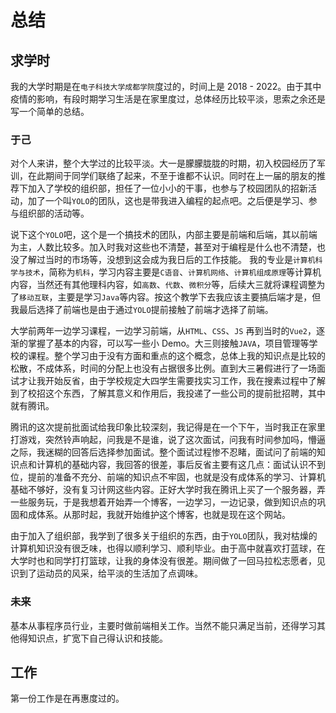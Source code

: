# 总结

## 求学时

我的大学时期是在`电子科技大学成都学院`度过的，时间上是 2018 - 2022。由于其中疫情的影响，有段时期学习生活是在家里度过，总体经历比较平淡，思索之余还是写一个简单的总结。

### 于己

对个人来讲，整个大学过的比较平淡。大一是朦朦胧胧的时期，初入校园经历了军训，在此期间于同学们联络了起来，不至于谁都不认识。同时在上一届的朋友的推荐下加入了学校的组织部，担任了一位小小的干事，也参与了校园团队的招新活动，加了一个叫`YOLO`的团队，这也是带我进入编程的起点吧。之后便是学习、参与组织部的活动等。

说下这个`YOLO`吧，这个是一个搞技术的团队，内部主要是前端和后端，其以前端为主，人数比较多。加入时我对这些也不清楚，甚至对于编程是什么也不清楚，也没了解过当时的市场等，没想到这会成为我日后的工作技能。
我的专业是`计算机科学与技术`，简称为`机科`，学习内容主要是`C语音`、`计算机网络`、`计算机组成原理`等计算机内容，当然还有其他理科内容，如`高数`、`代数`、`微积分`等，后续大三就将课程调整为了`移动互联`，主要是学习`Java`等内容。按这个教学下去我应该主要搞后端才是，但我最后选择了前端也是由于通过`YOLO`提前接触了前端才选择了前端。

大学前两年一边学习课程，一边学习前端，从`HTML`、`CSS`、`JS` 再到当时的`Vue2`，逐渐的掌握了基本的内容，可以写一些小 Demo。大三则接触`JAVA`，项目管理等学校的课程。整个学习由于没有方面和重点的这个概念，总体上我的知识点是比较的松散，不成体系，时间的分配上也没有占据很多比例。直到大三暑假进行了一场面试才让我开始反省，由于学校规定大四学生需要找实习工作，我在搜素过程中了解到了校招这个东西，了解其意义和作用后，我投递了一些公司的提前批招聘，其中就有腾讯。

腾讯的这次提前批面试给我印象比较深刻，我记得是在一个下午，当时我正在家里打游戏，突然铃声响起，问我是不是谁，说了这次面试，问我有时间参加吗，懵逼之际，我迷糊的回答后选择参加面试。整个面试过程惨不忍睹，面试问了前端的知识点和计算机的基础内容，我回答的很差，事后反省主要有这几点：面试认识不到位，提前的准备不充分、前端的知识点不牢固，也就是没有成体系的学习、计算机基础不够好，没有复习计网这些内容。正好大学时我在腾讯上买了一个服务器，弄一些服务玩，于是我想着开始弄一个博客，一边学习，一边记录，做到知识点的巩固和成体系。从那时起，我就开始维护这个博客，也就是现在这个网站。

由于加入了组织部，我学到了很多关于组织的东西，由于`YOLO`团队，我对枯燥的计算机知识没有很乏味，也得以顺利学习、顺利毕业。由于高中就喜欢打蓝球，在大学时也和同学打打篮球，让我的身体没有很差。期间做了一回马拉松志愿者，见识到了运动员的风采，给平淡的生活加了点调味。

### 未来

基本从事程序员行业，主要时做前端相关工作。当然不能只满足当前，还得学习其他得知识点，扩宽下自己得认识和技能。

## 工作

第一份工作是在再惠度过的。
